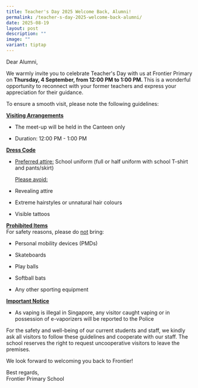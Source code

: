```yaml
---
title: Teacher's Day 2025 Welcome Back, Alumni!
permalink: /teacher-s-day-2025-welcome-back-alumni/
date: 2025-08-19
layout: post
description: ""
image: ""
variant: tiptap
---
```

<p>Dear Alumni,&nbsp;</p>
<p>We warmly invite you to celebrate Teacher's Day with us at Frontier Primary
on <strong>Thursday, 4 September, from 12:00 PM to 1:00 PM. </strong>This
is a wonderful opportunity to reconnect with your former teachers and express
your appreciation for their guidance.&nbsp;</p>
<p>To ensure a smooth visit, please note the following guidelines:&nbsp;</p>
<p><strong><u>Visiting Arrangements</u></strong>
</p>
<ul data-tight="true" class="tight">
<li>
<p>The meet-up will be held in the Canteen only</p>
</li>
<li>
<p>Duration: 12:00 PM - 1:00 PM</p>
<p></p>
</li>
</ul>
<p><strong><u>Dress Code</u></strong>
</p>
<ul data-tight="true" class="tight">
<li>
<p><u>Preferred attire:</u> School uniform (full or half uniform with school
T-shirt and pants/skirt)</p>
<p><u>Please avoid:</u>
</p>
</li>
<li>
<p>Revealing attire</p>
</li>
<li>
<p>Extreme hairstyles or unnatural hair colours</p>
</li>
<li>
<p>Visible tattoos</p>
</li>
</ul>
<p><strong><u>Prohibited Items</u></strong>
<br>For safety reasons, please do <u>not</u> bring:</p>
<ul data-tight="true" class="tight">
<li>
<p>Personal mobility devices (PMDs)</p>
</li>
<li>
<p>Skateboards</p>
</li>
<li>
<p>Play balls</p>
</li>
<li>
<p>Softball bats</p>
</li>
<li>
<p>Any other sporting equipment</p>
<p></p>
</li>
</ul>
<p><strong><u>Important Notice</u></strong>
</p>
<ul data-tight="true" class="tight">
<li>
<p>As vaping is illegal in Singapore, any visitor caught vaping or in possession
of e-vaporizers will be reported to the Police</p>
<p></p>
</li>
</ul>
<p>For the safety and well-being of our current students and staff, we kindly
ask all visitors to follow these guidelines and cooperate with our staff.
The school reserves the right to request uncooperative visitors to leave
the premises.&nbsp;</p>
<p>We look forward to welcoming you back to Frontier!&nbsp;</p>
<p>Best regards,
<br>Frontier Primary School</p>